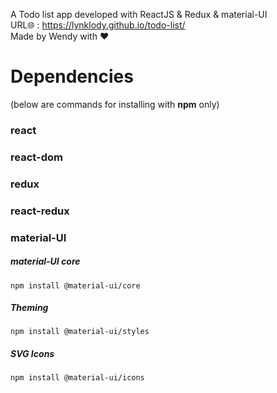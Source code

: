 A Todo list app developed with ReactJS & Redux & material-UI
<br/>
URL:globe_with_meridians: : https://lynklody.github.io/todo-list/ 
<br/>
Made by Wendy with :heart:

<h1>Dependencies</h1>
(below are commands for installing with <b>npm</b> only)

<h3>react</h3>
<h3>react-dom</h3>
<h3>redux</h3>
<h3>react-redux</h3>

<h3>material-UI</h3>
<h5>material-UI core</h5>

    npm install @material-ui/core

<h5>Theming</h5>

    npm install @material-ui/styles

<h5>SVG Icons</h5>

    npm install @material-ui/icons
